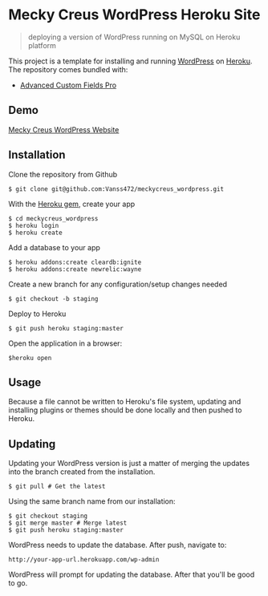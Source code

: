 # Mecky Creus WordPress Heroku Site
>deploying a version of WordPress running on MySQL on Heroku platform

This project is a template for installing and running [WordPress](http://wordpress.org/) on [Heroku](http://www.heroku.com/). The repository comes bundled with:
* [Advanced Custom Fields Pro](https://github.com/wp-premium/advanced-custom-fields-pro) 

## Demo
[Mecky Creus WordPress Website](http://meckycreus.com/)

## Installation

Clone the repository from Github

    $ git clone git@github.com:Vanss472/meckycreus_wordpress.git

With the [Heroku gem](http://devcenter.heroku.com/articles/heroku-command), create your app

    $ cd meckycreus_wordpress
    $ heroku login
    $ heroku create

Add a database to your app

    $ heroku addons:create cleardb:ignite  
    $ heroku addons:create newrelic:wayne 

Create a new branch for any configuration/setup changes needed

    $ git checkout -b staging

Deploy to Heroku

    $ git push heroku staging:master

Open the application in a browser:

    $heroku open

## Usage

Because a file cannot be written to Heroku's file system, updating and installing plugins or themes should be done locally and then pushed to Heroku.

## Updating

Updating your WordPress version is just a matter of merging the updates into
the branch created from the installation.

    $ git pull # Get the latest

Using the same branch name from our installation:

    $ git checkout staging
    $ git merge master # Merge latest
    $ git push heroku staging:master

WordPress needs to update the database. After push, navigate to:

    http://your-app-url.herokuapp.com/wp-admin

WordPress will prompt for updating the database. After that you'll be good
to go.

